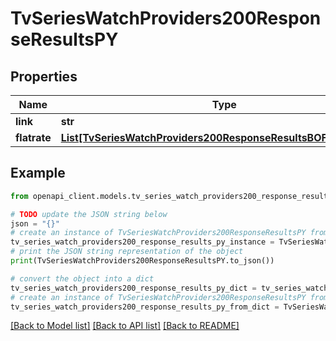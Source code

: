 # TvSeriesWatchProviders200ResponseResultsPY


## Properties

Name | Type | Description | Notes
------------ | ------------- | ------------- | -------------
**link** | **str** |  | [optional] 
**flatrate** | [**List[TvSeriesWatchProviders200ResponseResultsBOFlatrateInner]**](TvSeriesWatchProviders200ResponseResultsBOFlatrateInner.md) |  | [optional] 

## Example

```python
from openapi_client.models.tv_series_watch_providers200_response_results_py import TvSeriesWatchProviders200ResponseResultsPY

# TODO update the JSON string below
json = "{}"
# create an instance of TvSeriesWatchProviders200ResponseResultsPY from a JSON string
tv_series_watch_providers200_response_results_py_instance = TvSeriesWatchProviders200ResponseResultsPY.from_json(json)
# print the JSON string representation of the object
print(TvSeriesWatchProviders200ResponseResultsPY.to_json())

# convert the object into a dict
tv_series_watch_providers200_response_results_py_dict = tv_series_watch_providers200_response_results_py_instance.to_dict()
# create an instance of TvSeriesWatchProviders200ResponseResultsPY from a dict
tv_series_watch_providers200_response_results_py_from_dict = TvSeriesWatchProviders200ResponseResultsPY.from_dict(tv_series_watch_providers200_response_results_py_dict)
```
[[Back to Model list]](../README.md#documentation-for-models) [[Back to API list]](../README.md#documentation-for-api-endpoints) [[Back to README]](../README.md)



